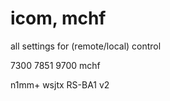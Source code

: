 # icom, mchf


all settings for (remote/local) control

7300
7851
9700
mchf


n1mm+
wsjtx
RS-BA1 v2

